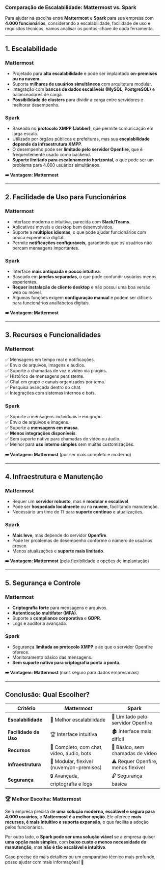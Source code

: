 ### Comparação de Escalabilidade: Mattermost vs. Spark

Para ajudar na escolha entre **Mattermost** e **Spark** para sua empresa com **4.000 funcionários**, considerando a escalabilidade, facilidade de uso e requisitos técnicos, vamos analisar os pontos-chave de cada ferramenta.

---

## **1. Escalabilidade**
### **Mattermost**
- Projetado para **alta escalabilidade** e pode ser implantado **on-premises ou na nuvem**.
- Suporta **milhares de usuários simultâneos** com arquitetura modular.
- Integração com **bancos de dados escaláveis (MySQL, PostgreSQL)** e balanceadores de carga.
- **Possibilidade de clusters** para dividir a carga entre servidores e melhorar desempenho.

### **Spark**
- Baseado no **protocolo XMPP (Jabber)**, que permite comunicação em larga escala.
- Utilizado por órgãos públicos e prefeituras, mas sua **escalabilidade depende da infraestrutura XMPP**.
- O desempenho pode ser **limitado pelo servidor Openfire**, que é frequentemente usado como backend.
- **Suporte limitado para escalonamento horizontal**, o que pode ser um problema para 4.000 usuários simultâneos.

**➡️ Vantagem: Mattermost**
  
---

## **2. Facilidade de Uso para Funcionários**
### **Mattermost**
- Interface moderna e intuitiva, parecida com **Slack/Teams**.
- Aplicativos móveis e desktop bem desenvolvidos.
- Suporte a **múltiplos idiomas**, o que pode ajudar funcionários com pouca experiência digital.
- Permite **notificações configuráveis**, garantindo que os usuários não percam mensagens importantes.

### **Spark**
- Interface **mais antiquada e pouco intuitiva**.
- Baseado em **janelas separadas**, o que pode confundir usuários menos experientes.
- **Requer instalação de cliente desktop** e não possui uma boa versão web ou móvel.
- Algumas funções exigem **configuração manual** e podem ser difíceis para funcionários analfabetos digitais.

**➡️ Vantagem: Mattermost**

---

## **3. Recursos e Funcionalidades**
### **Mattermost**
✅ Mensagens em tempo real e notificações.  
✅ Envio de arquivos, imagens e áudios.  
✅ Suporte a chamadas de voz e vídeo via plugins.  
✅ Histórico de mensagens persistente.  
✅ Chat em grupo e canais organizados por tema.  
✅ Pesquisa avançada dentro do chat.  
✅ Integrações com sistemas internos e bots.

### **Spark**
✅ Suporte a mensagens individuais e em grupo.  
✅ Envio de arquivos e imagens.  
✅ Suporte a **mensagens em massa**.  
✅ **Menos integrações disponíveis**.  
✅ Sem suporte nativo para chamadas de vídeo ou áudio.  
✅ Melhor para **uso interno simples** sem muitas customizações.

**➡️ Vantagem: Mattermost** (por ser mais completo e moderno)

---

## **4. Infraestrutura e Manutenção**
### **Mattermost**
- Requer um **servidor robusto**, mas é **modular e escalável**.
- Pode ser **hospedado localmente** ou na **nuvem**, facilitando manutenção.
- Necessário um time de TI para **suporte contínuo** e atualizações.

### **Spark**
- **Mais leve**, mas depende do servidor **Openfire**.
- Pode ter problemas de desempenho conforme o número de usuários cresce.
- Menos atualizações e **suporte mais limitado**.

**➡️ Vantagem: Mattermost** (pela flexibilidade e opções de implantação)

---

## **5. Segurança e Controle**
### **Mattermost**
- **Criptografia forte** para mensagens e arquivos.
- **Autenticação multifator (MFA)**.
- Suporte a **compliance corporativa** e **GDPR**.
- Logs e auditoria avançada.

### **Spark**
- Segurança **limitada ao protocolo XMPP** e ao que o servidor Openfire oferece.
- Monitoramento básico das mensagens.
- **Sem suporte nativo para criptografia ponta a ponta**.

**➡️ Vantagem: Mattermost** (mais seguro para dados empresariais)

---

## **Conclusão: Qual Escolher?**
| Critério            | **Mattermost** | **Spark** |
|--------------------|--------------|-----------|
| **Escalabilidade** | 🚀 Melhor escalabilidade | 🔧 Limitado pelo servidor Openfire |
| **Facilidade de Uso** | 🏆 Interface intuitiva | 🏚️ Interface mais difícil |
| **Recursos** | 🌟 Completo, com chat, vídeo, áudio, bots | 📩 Básico, sem chamadas de vídeo |
| **Infraestrutura** | 🔄 Modular, flexível (nuvem/on-premises) | ⚠️ Requer Openfire, menos flexível |
| **Segurança** | 🔒 Avançada, criptografia e logs | 🔓 Segurança básica |

### **🏆 Melhor Escolha: Mattermost**
Se a empresa precisa de **uma solução moderna, escalável e segura para 4.000 usuários**, o **Mattermost é a melhor opção**. Ele oferece **mais recursos, é mais intuitivo e suporta expansão**, o que facilita a adoção pelos funcionários.

Por outro lado, o **Spark pode ser uma solução viável** se a empresa quiser **uma opção mais simples**, com **baixo custo e menos necessidade de manutenção**, mas **não é tão escalável e intuitivo**.

Caso precise de mais detalhes ou um comparativo técnico mais profundo, posso ajudar com mais informações! 🚀